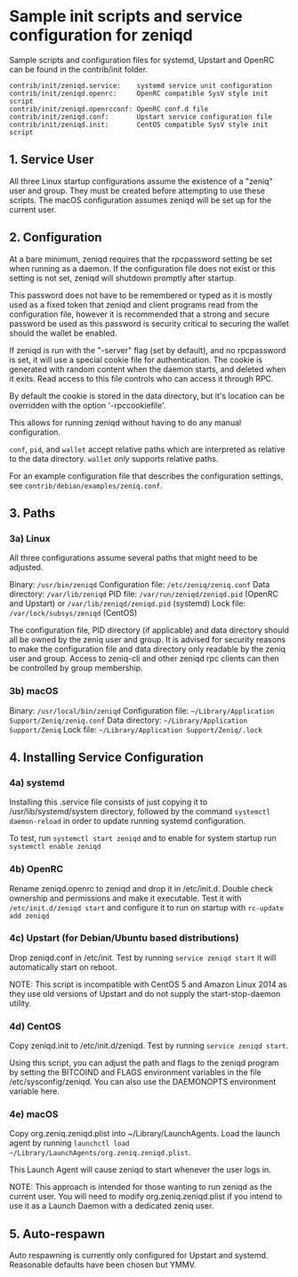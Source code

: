 # Sample init scripts and service configuration for zeniqd

Sample scripts and configuration files for systemd, Upstart and OpenRC
can be found in the contrib/init folder.

    contrib/init/zeniqd.service:    systemd service unit configuration
    contrib/init/zeniqd.openrc:     OpenRC compatible SysV style init script
    contrib/init/zeniqd.openrcconf: OpenRC conf.d file
    contrib/init/zeniqd.conf:       Upstart service configuration file
    contrib/init/zeniqd.init:       CentOS compatible SysV style init script

## 1. Service User

All three Linux startup configurations assume the existence of a "zeniq" user
and group.  They must be created before attempting to use these scripts.
The macOS configuration assumes zeniqd will be set up for the current user.

## 2. Configuration

At a bare minimum, zeniqd requires that the rpcpassword setting be set
when running as a daemon.  If the configuration file does not exist or this
setting is not set, zeniqd will shutdown promptly after startup.

This password does not have to be remembered or typed as it is mostly used
as a fixed token that zeniqd and client programs read from the configuration
file, however it is recommended that a strong and secure password be used
as this password is security critical to securing the wallet should the
wallet be enabled.

If zeniqd is run with the "-server" flag (set by default), and no rpcpassword
is set, it will use a special cookie file for authentication. The cookie is generated
with random content when the daemon starts, and deleted when it exits. Read access
to this file controls who can access it through RPC.

By default the cookie is stored in the data directory, but it's location can be
overridden with the option '-rpccookiefile'.

This allows for running zeniqd without having to do any manual configuration.

`conf`, `pid`, and `wallet` accept relative paths which are interpreted as
relative to the data directory. `wallet` *only* supports relative paths.

For an example configuration file that describes the configuration settings,
see `contrib/debian/examples/zeniq.conf`.

## 3. Paths

### 3a) Linux

All three configurations assume several paths that might need to be adjusted.

Binary:              `/usr/bin/zeniqd`
Configuration file:  `/etc/zeniq/zeniq.conf`
Data directory:      `/var/lib/zeniqd`
PID file:            `/var/run/zeniqd/zeniqd.pid` (OpenRC and Upstart) or
`/var/lib/zeniqd/zeniqd.pid` (systemd)
Lock file:           `/var/lock/subsys/zeniqd` (CentOS)

The configuration file, PID directory (if applicable) and data directory
should all be owned by the zeniq user and group.  It is advised for security
reasons to make the configuration file and data directory only readable by the
zeniq user and group.  Access to zeniq-cli and other zeniqd rpc clients
can then be controlled by group membership.

### 3b) macOS

Binary:              `/usr/local/bin/zeniqd`
Configuration file:  `~/Library/Application Support/Zeniq/zeniq.conf`
Data directory:      `~/Library/Application Support/Zeniq`
Lock file:           `~/Library/Application Support/Zeniq/.lock`

## 4. Installing Service Configuration

### 4a) systemd

Installing this .service file consists of just copying it to
/usr/lib/systemd/system directory, followed by the command
`systemctl daemon-reload` in order to update running systemd configuration.

To test, run `systemctl start zeniqd` and to enable for system startup run
`systemctl enable zeniqd`

### 4b) OpenRC

Rename zeniqd.openrc to zeniqd and drop it in /etc/init.d.  Double
check ownership and permissions and make it executable.  Test it with
`/etc/init.d/zeniqd start` and configure it to run on startup with
`rc-update add zeniqd`

### 4c) Upstart (for Debian/Ubuntu based distributions)

Drop zeniqd.conf in /etc/init.  Test by running `service zeniqd start`
it will automatically start on reboot.

NOTE: This script is incompatible with CentOS 5 and Amazon Linux 2014 as they
use old versions of Upstart and do not supply the start-stop-daemon utility.

### 4d) CentOS

Copy zeniqd.init to /etc/init.d/zeniqd. Test by running `service zeniqd start`.

Using this script, you can adjust the path and flags to the zeniqd program by
setting the BITCOIND and FLAGS environment variables in the file
/etc/sysconfig/zeniqd. You can also use the DAEMONOPTS environment variable here.

### 4e) macOS

Copy org.zeniq.zeniqd.plist into ~/Library/LaunchAgents. Load the launch
agent by running `launchctl load ~/Library/LaunchAgents/org.zeniq.zeniqd.plist`.

This Launch Agent will cause zeniqd to start whenever the user logs in.

NOTE: This approach is intended for those wanting to run zeniqd as the
current user.
You will need to modify org.zeniq.zeniqd.plist if you intend to use it as a
Launch Daemon with a dedicated zeniq user.

## 5. Auto-respawn

Auto respawning is currently only configured for Upstart and systemd.
Reasonable defaults have been chosen but YMMV.
